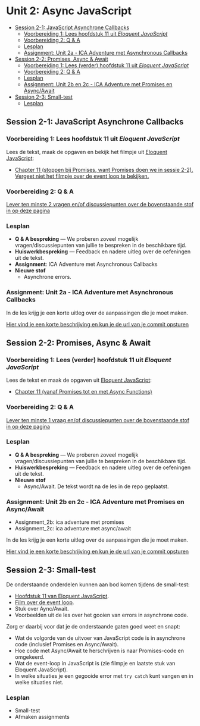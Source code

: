 # Unit 2: Async JavaScript

- [Session 2-1: JavaScript Asynchrone Callbacks](#session-2-1-javascript-asynchrone-callbacks)
  - [Voorbereiding 1: Lees hoofdstuk 11 uit _Eloquent JavaScript_](#voorbereiding-1-lees-hoofdstuk-11-uit-eloquent-javascript)
  - [Voorbereiding 2: Q & A](#voorbereiding-2-q--a)
  - [Lesplan](#lesplan)
  - [Assignment: Unit 2a - ICA Adventure met Asynchronous Callbacks](#assignment-unit-2a---ica-adventure-met-asynchronous-callbacks)
- [Session 2-2: Promises, Async & Await](#session-2-2-promises-async--await)
  - [Voorbereiding 1: Lees (verder) hoofdstuk 11 uit _Eloquent JavaScript_](#voorbereiding-1-lees-verder-hoofdstuk-11-uit-eloquent-javascript)
  - [Voorbereiding 2: Q & A](#voorbereiding-2-q--a-1)
  - [Lesplan](#lesplan-1)
  - [Assignment: Unit 2b en 2c - ICA Adventure met Promises en Async/Await](#assignment-unit-2b-en-2c---ica-adventure-met-promises-en-asyncawait)
- [Session 2-3: Small-test](#session-2-3-small-test)
  - [Lesplan](#lesplan-2)

## Session 2-1: JavaScript Asynchrone Callbacks

### Voorbereiding 1: Lees hoofdstuk 11 uit _Eloquent JavaScript_

Lees de tekst, maak de opgaven en bekijk het filmpje uit [Eloquent JavaScript](https://dwa-courses.firebaseapp.com/index.html):

- [Chapter 11 (stoppen bij Promises, want Promises doen we in sessie 2-2). Vergeet niet het filmpje over de event loop te bekijken.](https://dwa-courses.firebaseapp.com/11_async.html)

### Voorbereiding 2: Q & A

[Lever ten minste 2 vragen en/of discussiepunten over de bovenstaande stof in op
deze pagina](https://dwa-courses.firebaseapp.com/qna_swd_2.1.html)

### Lesplan

- **Q & A bespreking** — We proberen zoveel mogelijk vragen/discussiepunten van jullie te bespreken in de beschikbare tijd.
- **Huiswerkbespreking** — Feedback en nadere uitleg over de oefeningen uit de tekst.
- **Assignment**: ICA Adventure met Asynchronous Callbacks
- **Nieuwe stof**
  - Asynchrone errors.

### Assignment: Unit 2a - ICA Adventure met Asynchronous Callbacks

In de les krijg je een korte uitleg over de aanpassingen die je moet maken.

[Hier vind je een korte beschrijving en kun je de url van je commit opsturen](https://dwa-courses.firebaseapp.com/assignment_swd_2.1.html)

## Session 2-2: Promises, Async & Await

### Voorbereiding 1: Lees (verder) hoofdstuk 11 uit _Eloquent JavaScript_

Lees de tekst en maak de opgaven uit [Eloquent JavaScript](https://dwa-courses.firebaseapp.com/index.html):

- [Chapter 11 (vanaf Promises tot en met Async Functions)](https://dwa-courses.firebaseapp.com/11_async.html#h_sdRy5CTAP)

### Voorbereiding 2: Q & A

[Lever ten minste 1 vraag en/of discussiepunten over de bovenstaande stof in op
deze pagina](https://dwa-courses.firebaseapp.com/qna_swd_2.2.html)

### Lesplan

- **Q & A bespreking** — We proberen zoveel mogelijk vragen/discussiepunten van jullie te bespreken in de beschikbare tijd.
- **Huiswerkbespreking** — Feedback en nadere uitleg over de oefeningen uit de tekst.
- **Nieuwe stof**
  - Async/Await. De tekst wordt na de les in de repo geplaatst.

### Assignment: Unit 2b en 2c - ICA Adventure met Promises en Async/Await

- Assignment_2b: ica adventure met promises
- Assignment_2c: ica adventure met async/await

In de les krijg je een korte uitleg over de aanpassingen die je moet maken.

[Hier vind je een korte beschrijving en kun je de url van je commit opsturen](https://dwa-courses.firebaseapp.com/assignment_swd_2.2.html)

## Session 2-3: Small-test

De onderstaande onderdelen kunnen aan bod komen tijdens de small-test:

- [Hoofdstuk 11 van Eloquent JavaScript](<(https://dwa-courses.firebaseapp.com/11_async.html)>).
- [Film over de event loop](https://youtu.be/8aGhZQkoFbQ).
- Stuk over Aync/Await.
- Voorbeelden uit de les over het gooien van errors in asynchrone code.

Zorg er daarbij voor dat je de onderstaande gaten goed weet en snapt:

- Wat de volgorde van de uitvoer van JavaScript code is in asynchrone code (inclusief Promises en Async/Await).
- Hoe code met Async/Await te herschrijven is naar Promises-code en omgekeerd.
- Wat de event-loop in JavaScript is (zie filmpje en laatste stuk van Eloquent JavaScript).
- In welke situaties je een gegooide error met `try catch` kunt vangen en in welke situaties niet.

### Lesplan

- Small-test
- Afmaken assignments
